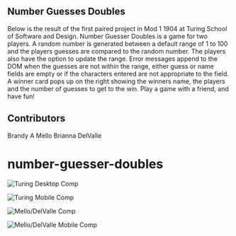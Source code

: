 ## Number Guesses Doubles
Below is the result of the first paired project in Mod 1 1904 at Turing School of Software and Design. Number Guesser Doubles is a game for two players. A random number is generated between a default range of 1 to 100 and the players guesses are compared to the random number. The players also have the option to update the range. Error messages append to the DOM when the guesses are not within the range, either guess or name fields are empty or if the characters entered are not appropriate to the field. A winner card pops up on the right showing the winners name, the players and the number of guesses to get to the win. Play a game with a friend, and have fun!

## Contributors
Brandy A Mello
Brianna DelValle

# number-guesser-doubles

![Turing Desktop Comp](http://frontend.turing.io/assets/images/projects/number-guesser/week2-numberguesser-01.jpg)

![Turing Mobile Comp](https://imgur.com/KDDAa53.jpg)

![Mello/DelValle Comp](http://imgur.com/8eDNAqi.png)

![Mello/DelValle Mobile Comp](https://imgur.com/lVLyBke.png)

